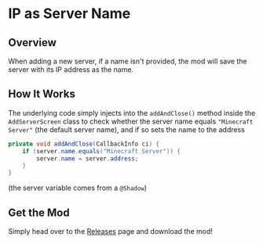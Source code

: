 # IP as Server Name

## Overview

When adding a new server, if a name isn't provided, the mod will save the server with its IP address as the name.

## How It Works

The underlying code simply injects into the `addAndClose()` method inside the `AddServerScreen` class to check whether the server name equals `"Minecraft Server"` (the default server name), and if so sets the name to the address
```java
private void addAndClose(CallbackInfo ci) {
    if (server.name.equals("Minecraft Server")) {
        server.name = server.address;
    }
}
```
(the server variable comes from a `@Shadow`)

## Get the Mod

Simply head over to the [Releases](https://github.com/RedVortexDev/IPAsServerName/releases) page and download the mod!
